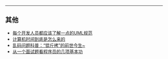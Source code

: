 ---

## 其他

- [每个开发人员都应该了解一点的UML规范](https://mp.weixin.qq.com/s/7-CTSWN-VLYgPH5H2nPU8w)
- [计算机时间到底是怎么来的](https://mp.weixin.qq.com/s/VFUg1S0ApuFzlTNYSCLkMQ)
- [乱码问题科普：“锟斤拷”的前世今生~](https://mp.weixin.qq.com/s/kTADQtTeOWPuXsvR9HsUIg)
- [从一个面试题看程序员的几项基本功](https://mp.weixin.qq.com/s/dVgDv1bNH8ivO0Ft0FtmZg)
